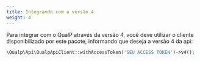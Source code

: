 ```yaml
---
title: Integrando com a versão 4
weight: 4
---
```


Para integrar com o QualP através da versão 4, você deve utilizar o cliente disponibilizado por este
pacote, informando que deseja a versão 4 da api:

```php
\Qualp\Api\QualpApiClient::withAccessToken('SEU ACCESS TOKEN')->v4();
```

